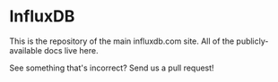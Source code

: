 # InfluxDB

This is the repository of the main influxdb.com site. All of the publicly-available docs live here.

See something that's incorrect? Send us a pull request!
